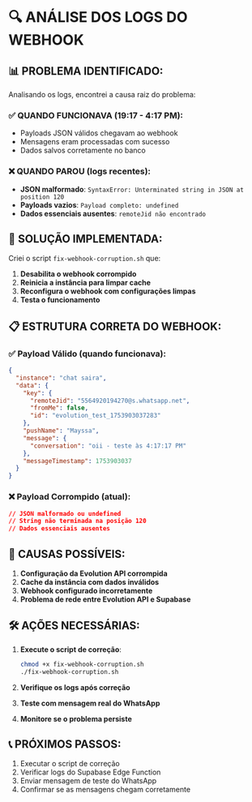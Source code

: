 # 🔍 ANÁLISE DOS LOGS DO WEBHOOK

## 📊 PROBLEMA IDENTIFICADO:
Analisando os logs, encontrei a causa raiz do problema:

### ✅ QUANDO FUNCIONAVA (19:17 - 4:17 PM):
- Payloads JSON válidos chegavam ao webhook
- Mensagens eram processadas com sucesso
- Dados salvos corretamente no banco

### ❌ QUANDO PAROU (logs recentes):
- **JSON malformado**: `SyntaxError: Unterminated string in JSON at position 120`
- **Payloads vazios**: `Payload completo: undefined`
- **Dados essenciais ausentes**: `remoteJid não encontrado`

## 🔧 SOLUÇÃO IMPLEMENTADA:
Criei o script `fix-webhook-corruption.sh` que:

1. **Desabilita o webhook corrompido**
2. **Reinicia a instância para limpar cache**
3. **Reconfigura o webhook com configurações limpas**
4. **Testa o funcionamento**

## 📋 ESTRUTURA CORRETA DO WEBHOOK:

### ✅ Payload Válido (quando funcionava):
```json
{
  "instance": "chat saira",
  "data": {
    "key": {
      "remoteJid": "5564920194270@s.whatsapp.net",
      "fromMe": false,
      "id": "evolution_test_1753903037283"
    },
    "pushName": "Mayssa",
    "message": {
      "conversation": "oii - teste às 4:17:17 PM"
    },
    "messageTimestamp": 1753903037
  }
}
```

### ❌ Payload Corrompido (atual):
```json
// JSON malformado ou undefined
// String não terminada na posição 120
// Dados essenciais ausentes
```

## 🎯 CAUSAS POSSÍVEIS:

1. **Configuração da Evolution API corrompida**
2. **Cache da instância com dados inválidos**
3. **Webhook configurado incorretamente**
4. **Problema de rede entre Evolution API e Supabase**

## 🛠️ AÇÕES NECESSÁRIAS:

1. **Execute o script de correção**:
   ```bash
   chmod +x fix-webhook-corruption.sh
   ./fix-webhook-corruption.sh
   ```

2. **Verifique os logs após correção**

3. **Teste com mensagem real do WhatsApp**

4. **Monitore se o problema persiste**

## 📞 PRÓXIMOS PASSOS:

1. Executar o script de correção
2. Verificar logs do Supabase Edge Function
3. Enviar mensagem de teste do WhatsApp
4. Confirmar se as mensagens chegam corretamente 